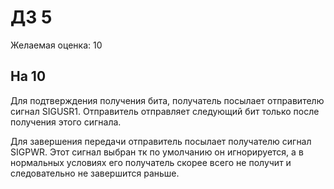 # ДЗ 5
Желаемая оценка: 10
## На 10
Для подтверждения получения бита, получатель посылает отправителю сигнал SIGUSR1. Отправитель отправляет следующий бит только после получения этого сигнала.

Для завершения передачи отправитель посылает получателю сигнал SIGPWR. Этот сигнал выбран тк по умолчанию он игнорируется, а в нормальных условиях его получатель скорее всего не получит и следовательно не завершится раньше.
